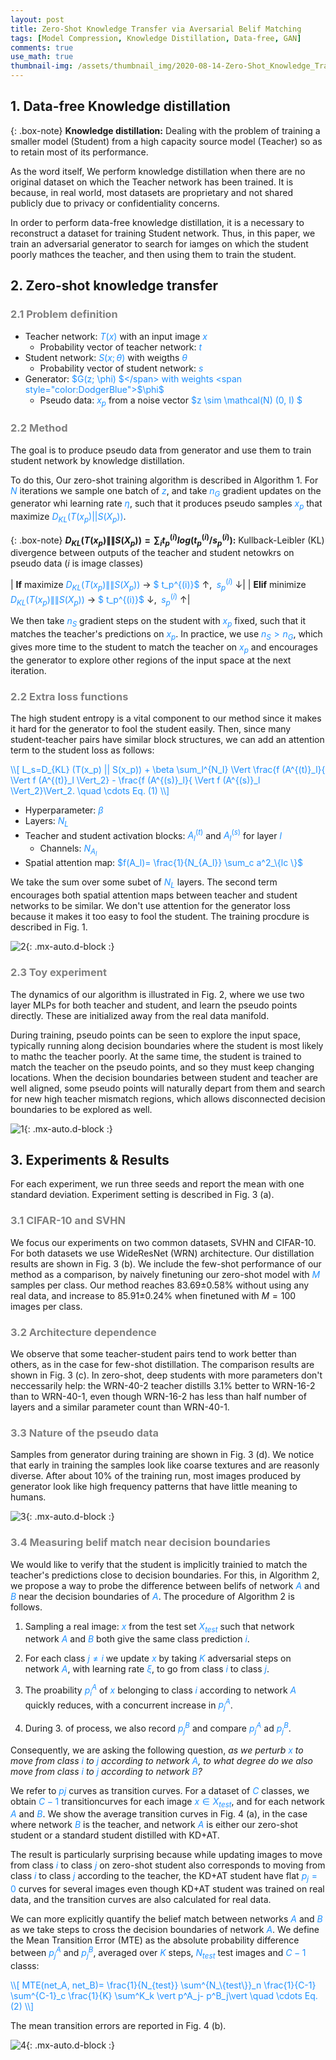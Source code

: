 ```yaml
---
layout: post
title: Zero-Shot Knowledge Transfer via Aversarial Belif Matching
tags: [Model Compression, Knowledge Distillation, Data-free, GAN]
comments: true
use_math: true
thumbnail-img: /assets/thumbnail_img/2020-08-14-Zero-Shot_Knowledge_Transfer_via_Adversarial_Belif_Matching/post.png
---
```


## 1. Data-free Knowledge distillation


{: .box-note}
**Knowledge distillation:** Dealing with the problem of training a smaller model (Student) from a high capacity source model (Teacher) so as to retain most of its performance.

As the word itself, We perform knowledge distillation when there are no original dataset on which the Teacher network has been trained. It is because, in real world, most datasets are proprietary and not shared publicly due to privacy or confidentiality concerns. 


In order to perform data-free knowledge distillation, it is a necessary to reconstruct a dataset for training Student network. Thus, in this paper, we train an adversarial generator to search for iamges on which the student poorly mathces the teacher, and then using them to train the student.


## 2. Zero-shot knowledge transfer


### <span style="color:gray"> 2.1 Problem definition </span>


* Teacher network: <span style="color:DodgerBlue">$T(x)$</span> with an input image <span style="color:DodgerBlue">$x$</span>
	* Probability vector of teacher network: <span style="color:DodgerBlue">$t$</span>
* Student network: <span style="color:DodgerBlue">$S(x; \theta)$</span> with weigths <span style="color:DodgerBlue">$\theta$</span>
	* Probability vector of student network: <span style="color:DodgerBlue">$s$</span>
* Generator: <span style="color:DodgerBlue">$G(z; \phi) $</span> with weights <span style="color:DodgerBlue">$\phi$</span>
	* Pseudo data: <span style="color:DodgerBlue">$x_p$</span> from a noise vector <span style="color:DodgerBlue">$z \sim \mathcal(N) (0, I) $</span>


### <span style="color:gray"> 2.2 Method </span>

The goal is to produce pseudo data from generator and use them to train student network by knowledge distillation.

To do this, Our zero-shot training algorithm is described in Algorithm 1. For <span style="color:DodgerBlue">$N$</span> iterations we sample one batch of <span style="color:DodgerBlue">$z$</span>, and take <span style="color:DodgerBlue">$n_G$</span> gradient updates on the generator whi learning rate <span style="color:DodgerBlue">$\eta$</span>, such that it produces pseudo samples <span style="color:DodgerBlue">$x_p$</span> that maximize <span style="color:DodgerBlue">$D_{KL} (T(x_p) || S(X_p))$</span>.

{: .box-note}
**$D_{KL} (T(x_p) \| \| S(X_p))= \sum_i t_p^{(i)} log (t^{(i)}_p / s^{(i)}_p)$:** Kullback-Leibler (KL) divergence between outputs of the teacher and student netowkrs on pseudo data ($i$ is image classes)



| **If** maximize <span style="color:DodgerBlue">$D_{KL} (T(x_p) \| \| S(X_p))$</span> $\rightarrow$ <span style="color:DodgerBlue">$ t_p^{(i)}$</span> $\uparrow$, <span style="color:DodgerBlue">$\; s^{(i)}_p$</span> $\downarrow$|
| **Elif** minimize <span style="color:DodgerBlue">$D_{KL} (T(x_p) \| \| S(X_p))$</span> $\rightarrow$ <span style="color:DodgerBlue">$ t_p^{(i)}$</span> $\downarrow$, <span style="color:DodgerBlue">$\; s^{(i)}_p$</span> $\uparrow$|


We then take <span style="color:DodgerBlue">$n_S$</span> gradient steps on the student with <span style="color:DodgerBlue">$x_p$</span> fixed, such that it matches the teacher's predictions on <span style="color:DodgerBlue">$x_p$</span>. In practice, we use <span style="color:DodgerBlue">$n_S > n_G$</span>, which gives more time to the student to match the teacher on <span style="color:DodgerBlue">$x_p$</span> and encourages the generator to explore other regions of the input space at the next iteration.



### <span style="color:gray"> 2.2 Extra loss functions </span>

The high student entropy is a vital component to our method since it makes it hard for the generator to fool the student easily. Then, since many student-teacher pairs have similar block structures, we can add an attention term to the student loss as follows:

<span style="color:DodgerBlue">
\\[
L_s=D_{KL} (T(x_p) || S(x_p)) + \beta \sum_l^{N_I} \Vert \frac{f (A^{(t)}_l}{ \Vert f (A^{(t)}_l \Vert_2} - \frac{f (A^{(s)}_l}{ \Vert f (A^{(s)}_l \Vert_2}\Vert_2. \quad \cdots Eq. (1)
\\]
</span>


* Hyperparameter: <span style="color:DodgerBlue">$\beta$</span>
* Layers: <span style="color:DodgerBlue">$N_L$</span>
* Teacher and student activation blocks: <span style="color:DodgerBlue">$A^{(t)}_l$</span> and <span style="color:DodgerBlue">$A^{(s)}_l$</span> for layer <span style="color:DodgerBlue">$l$</span>
	* Channels: <span style="color:DodgerBlue">$N_{A_l}$</span>
* Spatial attention map: <span style="color:DodgerBlue">$f(A_l)= \frac{1}{N_{A_l}} \sum_c a^2_\{lc \}$</span>

 We take the sum over some subet of <span style="color:DodgerBlue">$N_L$</span> layers. The second term encourages both spatial attention maps between teacher and student networks to be similar. We don't use attention for the generator loss because it makes it too easy to fool the student. The training procdure is described in Fig. 1.

![2](https://da2so.github.io/assets/post_img/2020-08-14-Zero-Shot_Knowledge_Transfer_via_Adversarial_Belif_Matching/1.png){: .mx-auto.d-block :}

 

### <span style="color:gray"> 2.3 Toy experiment </span>


The dynamics of our algorithm is illustrated in Fig. 2, where we use two layer MLPs for both teacher and student, and learn the pseudo points directly. These are initialized away from the real data manifold. 

During training, pseudo points can be seen to explore the input space, typically running along decision boundaries where the student is most likely to mathc the teacher poorly. At the same time, the student is trained to match the teacher on the pseudo points, and so they must keep changing locations. When the decision boundaries between student and teacher are well aligned, some pseudo points will naturally depart from them and search for new high teacher mismatch regions, which allows disconnected decision boundaries to be explored as well.


![1](https://da2so.github.io/assets/post_img/2020-08-14-Zero-Shot_Knowledge_Transfer_via_Adversarial_Belif_Matching/2.png){: .mx-auto.d-block :}



## 3. Experiments & Results


For each experiment, we run three seeds and report the mean with one standard deviation. Experiment setting is described in Fig. 3 (a).


### <span style="color:gray"> 3.1 CIFAR-10 and SVHN </span>

We focus our experiments on two common datasets, SVHN and CIFAR-10. For both datasets we use WideResNet (WRN) architecture. Our distillation results are shown in Fig. 3 (b). We include the few-shot performance of our method as a comparison, by naively finetuning our zero-shot model with <span style="color:DodgerBlue">$M$</span> samples per class. Our method reaches 83.69$\pm$0.58% without using any real data, and increase to 85.91$\pm$0.24% when finetuned with $M=100$ images per class.


### <span style="color:gray"> 3.2 Architecture  dependence </span>

We observe that some teacher-student pairs tend to work better than others, as in the case for few-shot distillation. The comparison results are shown in Fig. 3 (c). In zero-shot, deep students with more parameters don't neccessarily help: the WRN-40-2 teacher distills 3.1% better to WRN-16-2 than to WRN-40-1, even though WRN-16-2 has less than half number of layers and a similar parameter count than WRN-40-1.


### <span style="color:gray"> 3.3 Nature of the pseudo data </span>

Samples from generator during training are shown in Fig. 3 (d). We notice that early in training the samples look like coarse textures and are reasonly diverse. After about 10% of the training run, most images produced by generator look like high frequency patterns that have little meaning to humans.


![3](https://da2so.github.io/assets/post_img/2020-08-14-Zero-Shot_Knowledge_Transfer_via_Adversarial_Belif_Matching/3.png){: .mx-auto.d-block :}


### <span style="color:gray"> 3.4 Measuring belif match near decision boundaries </span>

We would like to verify that the student is implicitly trainied to match the teacher's predictions close to decision boundaries. For this, in Algorithm 2, we propose a way to probe the difference between belifs of network <span style="color:DodgerBlue">$A$</span> and <span style="color:DodgerBlue">$B$</span> near the decision boundaries of <span style="color:DodgerBlue">$A$</span>. The procedure of Algorithm 2 is follows.

1. Sampling a real image: <span style="color:DodgerBlue">$x$</span> from the test set <span style="color:DodgerBlue">$X_{test}$</span> such that network network <span style="color:DodgerBlue">$A$</span> and <span style="color:DodgerBlue">$B$</span> both give the same class prediction <span style="color:DodgerBlue">$i$</span>.

2. For each class <span style="color:DodgerBlue">$j \neq i$</span> we update <span style="color:DodgerBlue">$x$</span> by taking <span style="color:DodgerBlue">$K$</span> adversarial steps on network <span style="color:DodgerBlue">$A$</span>, with learning rate <span style="color:DodgerBlue">$\xi$</span>, to go from class <span style="color:DodgerBlue">$i$</span> to class <span style="color:DodgerBlue">$j$</span>.

3. The proability <span style="color:DodgerBlue">$p^A_i$</span> of <span style="color:DodgerBlue">$x$</span> belonging to class <span style="color:DodgerBlue">$i$</span> according to network <span style="color:DodgerBlue">$A$</span> quickly reduces, with a concurrent increase in <span style="color:DodgerBlue">$p^A_j$</span>. 

4. During 3. of process, we also record <span style="color:DodgerBlue">$p^B_j$</span> and compare <span style="color:DodgerBlue">$p^A_j$</span> ad <span style="color:DodgerBlue">$p^B_j$</span>.

Consequently, we are asking the following question, *as we perturb <span style="color:DodgerBlue">$x$</span> to move from class <span style="color:DodgerBlue">$i$</span> to <span style="color:DodgerBlue">$j$</span> according to network <span style="color:DodgerBlue">$A$</span>, to what degree do we also move from class <span style="color:DodgerBlue">$i$</span> to <span style="color:DodgerBlue">$j$</span> according to network <span style="color:DodgerBlue">$B$</span>?*


We refer to <span style="color:DodgerBlue">$pj$</span> curves as transition curves. For a dataset of <span style="color:DodgerBlue">$C$</span> classes, we obtain <span style="color:DodgerBlue">$C-1$</span> transitioncurves for each image <span style="color:DodgerBlue">$x \in X_{test}$</span>, and for each network <span style="color:DodgerBlue">$A$</span> and <span style="color:DodgerBlue">$B$</span>. We show the average transition curves in Fig. 4 (a), in the case where network <span style="color:DodgerBlue">$B$</span> is the teacher, and network <span style="color:DodgerBlue">$A$</span> is either our zero-shot student or a standard student distilled with KD+AT. 



The result is particularly surprising because while updating images to move from class  <span style="color:DodgerBlue">$i$</span> to class  <span style="color:DodgerBlue">$j$</span> on zero-shot student also corresponds to moving from class  <span style="color:DodgerBlue">$i$</span> to class  <span style="color:DodgerBlue">$j$</span> according to the teacher, the KD+AT student have flat  <span style="color:DodgerBlue">$p_j=0$</span> curves for several images even though KD+AT student was trained on real data, and the transition curves are also calculated for real data.

We can more explicitly quantify the belief match between networks <span style="color:DodgerBlue">$A$</span> and <span style="color:DodgerBlue">$B$</span> as we take steps to cross the decision boundaries of network <span style="color:DodgerBlue">$A$</span>. We define the Mean Transition Error (MTE) as the absolute probability difference between <span style="color:DodgerBlue">$p^A_j$</span> and <span style="color:DodgerBlue">$p^B_j$</span>, averaged over <span style="color:DodgerBlue">$K$</span> steps, <span style="color:DodgerBlue">$N_{test}$</span> test images and <span style="color:DodgerBlue">$C-1$</span> classs: 

<span style="color:DodgerBlue">
\\[
MTE(net_A, net_B)= \frac{1}{N_{test}} \sum^{N_\{test\}}_n \frac{1}{C-1} \sum^{C-1}_c \frac{1}{K} \sum^K_k \vert p^A_j- p^B_j\vert \quad \cdots Eq. (2)
\\]
</span>


The mean transition errors are reported in Fig. 4 (b).


![4](https://da2so.github.io/assets/post_img/2020-08-14-Zero-Shot_Knowledge_Transfer_via_Adversarial_Belif_Matching/4.png){: .mx-auto.d-block :}




